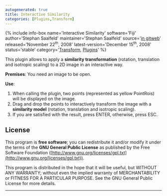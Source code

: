 ```yaml
---
autogenerated: true
title: Interactive Similarity
categories: [Plugins,Transform]
---
```


{% include info-box name='Interactive Similarity'
software='Fiji'
author='Stephan Saalfeld'
maintainer='Stephan Saalfeld'
source='[in gitweb](https://fiji.sc/cgi-bin/gitweb.cgi?p=mpicbg.git;a=blob;f=Transform_Similarity.java)'
released='November 22<sup>th</sup>, 2008'
latest-version='December 15<sup>th</sup>, 2008'
status='stable'
category='[Transform](Category_Transform), [Plugins](Category_Plugins)'
%}



This plugin allows to apply a **similarity transformation** (rotation, translation and isotropic scaling) to a 2D image in an interactive way.

**Premises**: You need an image to be open.

**Use**:

1.  When calling the plugin, two points (represented as yellow PointRois) will be displayed on the image.
2.  Drag and drop the points to interactively transform the image with a **similarity model** (rotation, translation and isotropic scaling).
3.  If you are satisfied with the result, press ENTER, otherwise, press ESC.

## License

This program is **free software**; you can redistribute it and/or modify it under the terms of the **GNU General Public License** as published by the Free Software Foundation ([http://www.gnu.org/licenses/gpl.txt](http://www.gnu.org/licenses/gpl.txt)).

This program is distributed in the hope that it will be useful, but WITHOUT ANY WARRANTY; without even the implied warranty of MERCHANTABILITY or FITNESS FOR A PARTICULAR PURPOSE. See the GNU General Public License for more details.

------------------------------------------------------------------------

 
